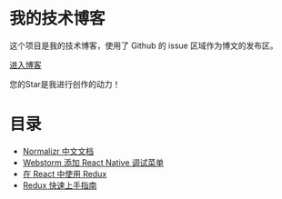 # 我的技术博客

这个项目是我的技术博客，使用了 Github 的 issue 区域作为博文的发布区。

[进入博客](https://github.com/collinxz-coder/blog/issues)

您的Star是我进行创作的动力！

# 目录

- [Normalizr 中文文档](https://github.com/collinxz-coder/blog/issues/4)
- [Webstorm 添加 React Native 调试菜单](https://github.com/collinxz-coder/blog/issues/3)
- [在 React 中使用 Redux](https://github.com/collinxz-coder/blog/issues/2)
- [Redux 快速上手指南](https://github.com/collinxz-coder/blog/issues/1)
